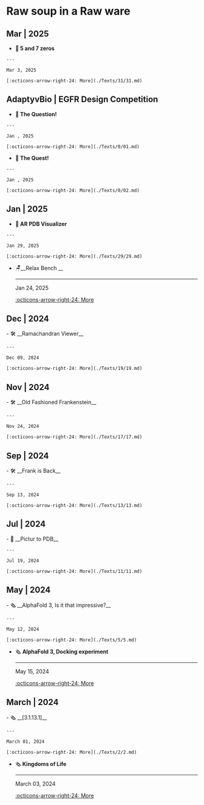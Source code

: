 # Raw soup in a Raw ware

## Mar | 2025

<div class="grid cards" markdown>

-    __🔬 5 and 7 zeros__

    ---

    Mar 3, 2025
    
    [:octicons-arrow-right-24: More](./Texts/31/31.md)
</div>

## AdaptyvBio | EGFR Design Competition

<div class="grid cards" markdown>

-    __📄 The Question!__

    ---

    Jan , 2025
    
    [:octicons-arrow-right-24: More](./Texts/0/01.md)

-    __📄 The Quest!__

    ---

    Jan , 2025
    
    [:octicons-arrow-right-24: More](./Texts/0/02.md)
</div>

## Jan | 2025
<div class="grid cards" markdown>


-    __🔮 AR PDB Visualizer__

    ---

    Jan 29, 2025
    
    [:octicons-arrow-right-24: More](./Texts/29/29.md)

-   🪑__Relax Bench __

    ---

    Jan 24, 2025

    [:octicons-arrow-right-24: More](./Texts/23/23.md)
</div>


## Dec | 2024

<div class="grid cards" markdown>
-   🛠️ __Ramachandran Viewer__

    ---

    Dec 09, 2024

    [:octicons-arrow-right-24: More](./Texts/19/19.md)
</div>

## Nov | 2024

<div class="grid cards" markdown>
-   🛠️ __Old Fashioned Frankenstein__

    ---

    Nov 24, 2024

    [:octicons-arrow-right-24: More](./Texts/17/17.md)
</div>

## Sep | 2024

<div class="grid cards" markdown>
-   🛠️ __Frank is Back__

    ---

    Sep 13, 2024

    [:octicons-arrow-right-24: More](./Texts/13/13.md)
</div>


## Jul | 2024

<div class="grid cards" markdown>
-   🔧 __Pictur to PDB__

    ---

    Jul 19, 2024

    [:octicons-arrow-right-24: More](./Texts/11/11.md)
</div>

## May | 2024

<div class="grid cards" markdown>
-   🗞️ __AlphaFold 3, Is it that impressive?__

    ---

    May 12, 2024

    [:octicons-arrow-right-24: More](./Texts/5/5.md)

-   🗞️ __AlphaFold 3, Docking experiment__

    ---

    May 15, 2024
    
    [:octicons-arrow-right-24: More](./Texts/7/7.md)
</div>

## March | 2024

<div class="grid cards" markdown>
-   🗞️ __[3.1.13.1]__

    ---

    March 01, 2024

    [:octicons-arrow-right-24: More](./Texts/2/2.md)

-   🗞️ __Kingdoms of Life__

    ---

    March 03, 2024
    
    [:octicons-arrow-right-24: More](./Texts/3/3.md)
</div>